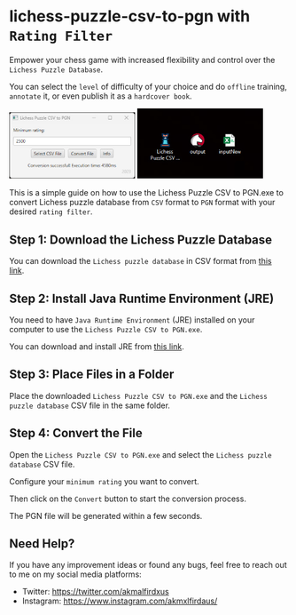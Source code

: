 
# lichess-puzzle-csv-to-pgn with `Rating Filter`

Empower your chess game with increased flexibility and control over the `Lichess Puzzle Database`. 

You can select the `level` of difficulty of your choice  and do `offline` training, `annotate` it, or even publish it as a `hardcover book`.




<div>
  <img src="https://github.com/allaboutevemirolive/lichess-puzzle-csv-to-pgn/blob/main/lichess/Icon/example4.png" width="45%" />
  <img src="https://github.com/allaboutevemirolive/lichess-puzzle-csv-to-pgn/blob/main/lichess/Icon/example5.png" width="45%" />
</div>


 
This is a simple guide on how to use the Lichess Puzzle CSV to PGN.exe to convert Lichess puzzle database from `CSV` format to `PGN` format with your desired `rating filter`.

## Step 1: Download the Lichess Puzzle Database

You can download the `Lichess puzzle database` in CSV format from [this link](https://database.lichess.org/#puzzles).

## Step 2: Install Java Runtime Environment (JRE)

You need to have `Java Runtime Environment` (JRE) installed on your computer to use the `Lichess Puzzle CSV to PGN.exe`. 

You can download and install JRE from [this link](https://www.java.com/en/download/manual.jsp).

## Step 3: Place Files in a Folder

Place the downloaded `Lichess Puzzle CSV to PGN.exe` and the `Lichess puzzle database` CSV file in the same folder.

## Step 4: Convert the File

Open the `Lichess Puzzle CSV to PGN.exe` and select the `Lichess puzzle database` CSV file. 

Configure your `minimum rating` you want to convert. 

Then click on the `Convert` button to start the conversion process. 

The PGN file will be generated within a few seconds.

## Need Help?

If you have any improvement ideas or found any bugs, feel free to reach out to me on my social media platforms:

- Twitter: https://twitter.com/akmalfirdxus
- Instagram: https://www.instagram.com/akmxlfirdaus/

